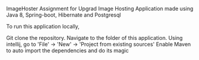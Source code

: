 ImageHoster Assignment for Upgrad
Image Hosting Application made using Java 8, Spring-boot, Hibernate and Postgresql

To run this application locally,

Git clone the repository.
Navigate to the folder of this application.
Using intellij, go to 'File' -> 'New' -> 'Project from existing sources'
Enable Maven to auto import the dependencies and do its magic
